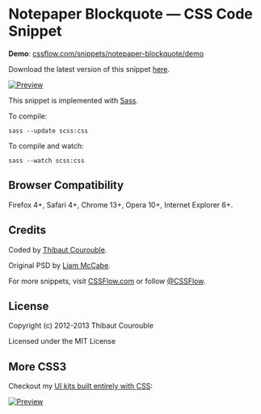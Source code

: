 # Notepaper Blockquote — CSS Code Snippet

**Demo**: [cssflow.com/snippets/notepaper-blockquote/demo](http://www.cssflow.com/snippets/notepaper-blockquote/demo)

Download the latest version of this snippet [here](http://www.cssflow.com/snippets/notepaper-blockquote.zip).

[![Preview](http://cdn.cssflow.com/snippets/notepaper-blockquote/preview-580.png)](http://www.cssflow.com/snippets/notepaper-blockquote)

This snippet is implemented with [Sass](https://github.com/nex3/sass).

To compile:

`sass --update scss:css`

To compile and watch:

`sass --watch scss:css`

## Browser Compatibility

Firefox 4+, Safari 4+, Chrome 13+, Opera 10+, Internet Explorer 6+.

## Credits

Coded by [Thibaut Courouble](http://thibaut.me).

Original PSD by [Liam McCabe](http://pixelsdaily.com/resources/photoshop/psds/notepaper-blockquote/).

For more snippets, visit [CSSFlow.com](http://www.cssflow.com) or follow [@CSSFlow](https://twitter.com/CSSFlow).

## License

Copyright (c) 2012-2013 Thibaut Courouble

Licensed under the MIT License

## More CSS3

Checkout my [UI kits built entirely with CSS](http://www.cssflow.com/ui-kits):

[![Preview](http://cdn.cssflow.com/kits/all_kits_preview_850.jpg)](http://www.cssflow.com/ui-kits)
